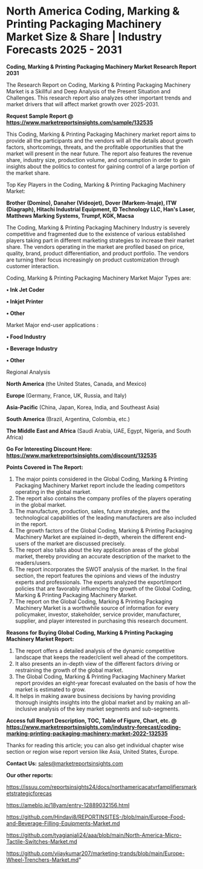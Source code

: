 # North America Coding, Marking & Printing Packaging Machinery Market Size & Share | Industry Forecasts 2025 - 2031

<strong>Coding, Marking & Printing Packaging Machinery Market Research Report 2031</strong>

The Research Report on Coding, Marking & Printing Packaging Machinery Market is a Skillful and Deep Analysis of the Present Situation and Challenges. This research report also analyzes other important trends and market drivers that will affect market growth over 2025-2031.

<strong>Request Sample Report @ <a href=https://www.marketreportsinsights.com/sample/132535>https://www.marketreportsinsights.com/sample/132535</a></strong>

This Coding, Marking & Printing Packaging Machinery market report aims to provide all the participants and the vendors will all the details about growth factors, shortcomings, threats, and the profitable opportunities that the market will present in the near future. The report also features the revenue share, industry size, production volume, and consumption in order to gain insights about the politics to contest for gaining control of a large portion of the market share.

Top Key Players in the Coding, Marking & Printing Packaging Machinery Market:

<strong>Brother (Domino), Danaher (Videojet), Dover (Markem-Imaje), ITW (Diagraph), Hitachi Industrial Equipment, ID Technology LLC, Han's Laser, Matthews Marking Systems, Trumpf, KGK, Macsa</strong>

The Coding, Marking & Printing Packaging Machinery Industry is severely competitive and fragmented due to the existence of various established players taking part in different marketing strategies to increase their market share. The vendors operating in the market are profiled based on price, quality, brand, product differentiation, and product portfolio. The vendors are turning their focus increasingly on product customization through customer interaction.

Coding, Marking & Printing Packaging Machinery Market Major Types are:

<strong>• Ink Jet Coder

• Inkjet Printer

• Other</strong>

Market Major end-user applications :

<strong>• Food Industry

• Beverage Industry

• Other</strong>

Regional Analysis

</u><strong><b>North America</b></strong> (the United States, Canada, and Mexico)

<strong><b>Europe </b></strong>(Germany, France, UK, Russia, and Italy)

<strong><b>Asia-Pacific</b></strong> (China, Japan, Korea, India, and Southeast Asia)

<strong><b>South America</b></strong> (Brazil, Argentina, Colombia, etc.)

<strong><b>The Middle East and Africa</b></strong> (Saudi Arabia, UAE, Egypt, Nigeria, and South Africa)

<strong>Go For Interesting Discount Here: <a href=https://www.marketreportsinsights.com/discount/132535>https://www.marketreportsinsights.com/discount/132535</a></strong>

<strong>Points Covered in The Report:</strong>
<ol>
  <li>The major points considered in the Global Coding, Marking & Printing Packaging Machinery Market report include the leading competitors operating in the global market.</li>
  <li>The report also contains the company profiles of the players operating in the global market.</li>
  <li>The manufacture, production, sales, future strategies, and the technological capabilities of the leading manufacturers are also included in the report.</li>
  <li>The growth factors of the Global Coding, Marking & Printing Packaging Machinery Market are explained in-depth, wherein the different end-users of the market are discussed precisely.</li>
  <li>The report also talks about the key application areas of the global market, thereby providing an accurate description of the market to the readers/users.</li>
  <li>The report incorporates the SWOT analysis of the market. In the final section, the report features the opinions and views of the industry experts and professionals. The experts analyzed the export/import policies that are favorably influencing the growth of the Global Coding, Marking & Printing Packaging Machinery Market.</li>
  <li>The report on the Global Coding, Marking & Printing Packaging Machinery Market is a worthwhile source of information for every policymaker, investor, stakeholder, service provider, manufacturer, supplier, and player interested in purchasing this research document.</li>
</ol>
<strong>Reasons for Buying Global Coding, Marking & Printing Packaging Machinery Market Report:</strong>

<ol>
  <li>The report offers a detailed analysis of the dynamic competitive landscape that keeps the reader/client well ahead of the competitors.</li>
  <li>It also presents an in-depth view of the different factors driving or restraining the growth of the global market.</li>
  <li>The Global Coding, Marking & Printing Packaging Machinery Market report provides an eight-year forecast evaluated on the basis of how the market is estimated to grow.</li>
  <li>It helps in making aware business decisions by having providing thorough insights insights into the global market and by making an all-inclusive analysis of the key market segments and sub-segments.</li>
</ol>
<strong>Access full Report Description, TOC, Table of Figure, Chart, etc. @ <a href=https://www.marketreportsinsights.com/industry-forecast/coding-marking-printing-packaging-machinery-market-2022-132535>https://www.marketreportsinsights.com/industry-forecast/coding-marking-printing-packaging-machinery-market-2022-132535</a></strong>


Thanks for reading this article; you can also get individual chapter wise section or region wise report version like Asia, United States, Europe.

<strong>Contact Us:</strong>
sales@marketreportsinsights.com

<strong>Our other reports:</strong>

<a href=https://issuu.com/reportsinsights24/docs/northamericacatvrfamplifiersmarketstrategicforecas>https://issuu.com/reportsinsights24/docs/northamericacatvrfamplifiersmarketstrategicforecas</a>

<a href=https://ameblo.jp/18yam/entry-12889032156.html>https://ameblo.jp/18yam/entry-12889032156.html</a>

<a href=https://github.com/Hindavi8/REPORTINSITES-/blob/main/Europe-Food-and-Beverage-Filling-Equipments-Market.md>https://github.com/Hindavi8/REPORTINSITES-/blob/main/Europe-Food-and-Beverage-Filling-Equipments-Market.md</a>

<a href=https://github.com/tyagianjali24/aaa/blob/main/North-America-Micro-Tactile-Switches-Market.md>https://github.com/tyagianjali24/aaa/blob/main/North-America-Micro-Tactile-Switches-Market.md</a>

<a href=https://github.com/vijaykumar207/marketing-trands/blob/main/Europe-Wheel-Trenchers-Market.md>https://github.com/vijaykumar207/marketing-trands/blob/main/Europe-Wheel-Trenchers-Market.md</a>"
